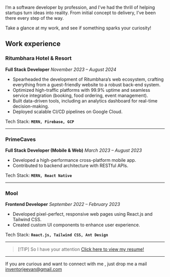 I’m a software developer by profession, and I’ve had the thrill of helping startups turn ideas into reality. From initial concept to delivery, I’ve been there every step of the way.

Take a glance at my work, and see if something sparks your curiosity!

## Work experience

### Ritumbhara Hotel & Resort

**Full Stack Developer**
_November 2023 – August 2024_

- Spearheaded the development of Ritumbhara’s web ecosystem, crafting everything from a guest-friendly website to a robust back-end system.
- Optimized high-traffic platforms with 99.9% uptime and seamless service integration (booking, food ordering, event management).
- Built data-driven tools, including an analytics dashboard for real-time decision-making.
- Deployed scalable CI/CD pipelines on Google Cloud.

Tech Stack: **`MERN, Firebase, GCP`**

---

### PrimeCaves

**Full Stack Developer (Mobile & Web)**
_March 2023 – August 2023_

- Developed a high-performance cross-platform mobile app.
- Contributed to backend architecture with RESTful APIs.

Tech Stack: **`MERN, React Native`**

---

### Mool

**Frontend Developer**
_September 2022 – February 2023_

- Developed pixel-perfect, responsive web pages using React.js and Tailwind CSS.
- Created custom UI components to enhance user experience.

Tech Stack: **`React.js, Tailwind CSS, Ant Design`**

---
> [!TIP]  So I have your attention <a href="https://gray-terese-72.tiiny.site/"> Click here to view my resume!</a>

---

<p>
If you are curious and want to connect with me , just drop me a mail
  <a ml-1.5 inline-block op-75 hover:op-100 href="mailto:inventorjeevan+portfolio@gmail.com" target="_blank"    aria-label="Find me on GitHub (external link)"><span i-simple-icons-gmail></span> inventorjeevan@gmail.com</a>
</p>

